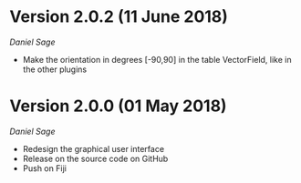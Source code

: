 Version 2.0.2 (11 June 2018)
=============
_Daniel Sage_

* Make the orientation in degrees [-90,90] in the table VectorField, like in the other plugins 

Version 2.0.0 (01 May 2018)
=============
_Daniel Sage_

* Redesign the graphical user interface
* Release on the source code on GitHub
* Push on Fiji

